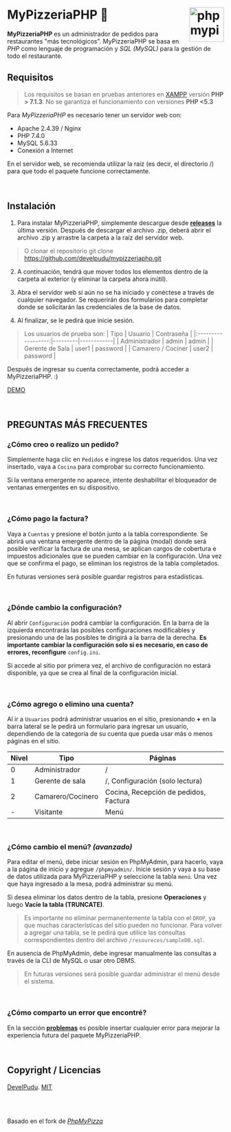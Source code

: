 # MyPizzeriaPHP 🍕 <img src ="https://raw.githubusercontent.com/develpudu/mypizzeriaphp/master/resources/phpmypizza.ico" width="80px" alt="phpmypizza logo" align ="right">
 
**MyPizzeriaPHP** es un administrador de pedidos para restaurantes "más tecnológicos".
MyPizzeriaPHP se basa en *PHP* como lenguaje de programación y *SQL (MySQL)* para la gestión de todo el restaurante.

## Requisitos
> Los requisitos se basan en pruebas anteriores en [XAMPP](https://www.apachefriends.org/index.html) versión **PHP > 7.1.3**.
> No se garantiza el funcionamiento con versiones **PHP <5.3**

Para *MyPizzeriaPHP* es necesario tener un servidor web con:
- Apache 2.4.39 / Nginx
- PHP 7.4.0
- MySQL 5.6.33
- Conexión a Internet

En el servidor web, se recomienda utilizar la raíz (es decir, el directorio /) para que todo el paquete funcione correctamente.

<br>

## Instalación
1. Para instalar MyPizzeriaPHP, simplemente descargue desde **[releases](https://github.com/develpudu/mypizzeriaphp/releases)** la última versión. Después de descargar el archivo .zip, deberá abrir el archivo .zip y arrastre la carpeta a la raíz del servidor web.
> O clonar el repositorio git clone https://github.com/develpudu/mypizzeriaphp.git

2. A continuación, tendrá que mover todos los elementos dentro de la carpeta al exterior (y eliminar la carpeta ahora inútil).

3. Abra el servidor web si aún no se ha iniciado y conéctese a través de cualquier navegador. Se requerirán dos formularios para completar donde se solicitarán las credenciales de la base de datos.

4. Al finalizar, se le pedirá que inicie sesión.
> Los usuarios de prueba son:
> |        Tipo        | Usuario | Contraseña |
> |:------------------:|---------|------------|
> |    Administrador   | admin   | admin      |
> |   Gerente de Sala  | user1   | password   |
> | Camarero / Cociner | user2   | password   |


Después de ingresar su cuenta correctamente, podrá acceder a MyPizzeriaPHP. :)

[DEMO](https://mypizzeriaphp.dedyn.oi)

<br>

## PREGUNTAS MÁS FRECUENTES
### ¿Cómo creo o realizo un pedido?
Simplemente haga clic en `Pedidos` e ingrese los datos requeridos.
Una vez insertado, vaya a `Cocina` para comprobar su correcto funcionamiento.

Si la ventana emergente no aparece, intente deshabilitar el bloqueador de ventanas emergentes en su dispositivo.

<br>

### ¿Cómo pago la factura?
Vaya a `Cuentas` y presione el botón junto a la tabla correspondiente. Se abrirá una ventana emergente dentro de la página (modal) donde será posible verificar la factura de una mesa, se aplican cargos de cobertura e impuestos adicionales que se pueden cambiar en la configuración. Una vez que se confirma el pago, se eliminan los registros de la tabla completados.

En futuras versiones será posible guardar registros para estadísticas.

<br>

### ¿Dónde cambio la configuración?
Al abrir `Configuración` podrá cambiar la configuración. En la barra de la izquierda encontrarás las posibles configuraciones modificables y presionando una de las posibles te dirigirá a la barra de la derecha. **Es importante cambiar la configuración solo si es necesario, en caso de errores, reconfigure** `config.ini`.

Si accede al sitio por primera vez, el archivo de configuración no estará disponible, ya que se crea al final de la configuración inicial.

<br>

### ¿Cómo agrego o elimino una cuenta?
Al ir a `Usuarios` podrá administrar usuarios en el sitio, presionando **+** en la barra lateral se le pedirá un formulario para ingresar un usuario, dependiendo de la categoría de su cuenta que pueda usar más o menos páginas en el sitio.

| Nivel | Tipo              | Páginas                               |
|-------|-------------------|---------------------------------------|
| 0     | Administrador     | /                                     |
| 1     | Gerente de sala   | /, Configuración (solo lectura)       |
| 2     | Camarero/Cocinero | Cocina, Recepción de pedidos, Factura |
| -     | Visitante         | Menú                                  |

<br>

### ¿Cómo cambio el menú? *(avanzado)*
Para editar el menú, debe iniciar sesión en PhpMyAdmin, para hacerlo, vaya a la página de inicio y agregue `/phpmyadmin/`. Inicie sesión y vaya a su base de datos utilizada para MyPizzeriaPHP y seleccione la tabla `menú`.
Una vez que haya ingresado a la mesa, podrá administrar su menú.

Si desea eliminar los datos dentro de la tabla, presione **Operaciones** y luego **Vacíe la tabla (TRUNCATE)**.

> Es importante no eliminar permanentemente la tabla con el `DROP`, ya que muchas características del sitio pueden no funcionar. Para volver a agregar una tabla, se le pedirá que utilice las consultas correspondientes dentro del archivo `/resoureces/sampleDB.sql`.

En ausencia de PhpMyAdmin, debe ingresar manualmente las consultas a través de la CLI de MySQL o usar otro DBMS.

> En futuras versiones será posible guardar administrar el menú desde el sistema.

<br>

### ¿Cómo comparto un error que encontré?
En la sección **[problemas](https://github.com/develpudu/mypizzeriaphp/issues)** es posible insertar cualquier error para mejorar la experiencia futura del paquete MyPizzeriaPHP.

<br>

## Copyright / Licencias
[DevelPudu](https://github.com/develpudu). [MIT](https://github.com/develpudu/mypizzeriaphp/blob/master/LICENSE.md)

<br>
<br>

Basado en el fork de *[PhpMyPizza](https://github.com/Phoenixx19/PhpMyPizza)*